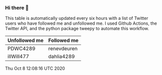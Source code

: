 ### Hi there 👋

This table is automatically updated every six hours with a list of Twitter users who have followed me and unfollowed me. I used Github Actions, the Twitter API, and the python package tweepy to automate this workflow.

| Unfollowed me |  Followed me |
| --- | --- |
|PDWC4289|renevdeuren|
|illWill477|dahlia4289|
Thu Oct  8 12:08:16 UTC 2020
